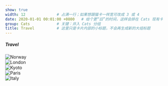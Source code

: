 ```yaml
---
show: true
width: 12              # 占满一行；如果想跟猫卡一样宽可改成 3 或 4
date: 2020-01-01 00:01:00 +0800   # 给个更“旧”的时间，这样会排在 Cats 现有卡片之后
group: Cats            # 关键：并入 Cats 分组
title: Travel          # 这里只是卡片内部的小标题，不会再生成新的大组标题
---
```


<div class="p-3">
  <h5 class="card-title mb-3">Travel</h5>
  <div class="row">

  <div class="col-12 col-sm-6 col-md-4 col-lg-3 mb-3">
      <img
        data-src="{{ '/assets/images/travel/norway.jpg' | relative_url }}"
        src="{{ '/assets/images/empty_300x200.png' | relative_url }}"
        class="lazy w-100 rounded-xl"
        alt="Norway">
    </div>

  <div class="col-12 col-sm-6 col-md-4 col-lg-3 mb-3">
      <img
        data-src="{{ '/assets/images/travel/london.jpg' | relative_url }}"
        src="{{ '/assets/images/empty_300x200.png' | relative_url }}"
        class="lazy w-100 rounded-xl"
        alt="London">
    </div>

   <div class="col-12 col-sm-6 col-md-4 col-lg-3 mb-3">
      <img
        data-src="{{ '/assets/images/travel/kyoto.jpg' | relative_url }}"
        src="{{ '/assets/images/empty_300x200.png' | relative_url }}"
        class="lazy w-100 rounded-xl"
        alt="Kyoto">
    </div>

  <div class="col-12 col-sm-6 col-md-4 col-lg-3 mb-3">
      <img
        data-src="{{ '/assets/images/travel/paris.jpg' | relative_url }}"
        src="{{ '/assets/images/empty_300x200.png' | relative_url }}"
        class="lazy w-100 rounded-xl"
        alt="Paris">
    </div>

   <div class="col-12 col-sm-6 col-md-4 col-lg-3 mb-3">
      <img
        data-src="{{ '/assets/images/travel/italy.jpg' | relative_url }}"
        src="{{ '/assets/images/empty_300x200.png' | relative_url }}"
        class="lazy w-100 rounded-xl"
        alt="Italy">
    </div>

  </div>
</div>
